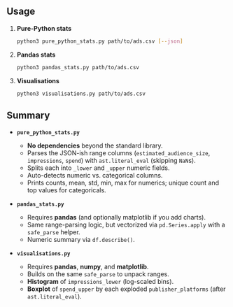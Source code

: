 

## Usage

1. **Pure-Python stats**

   ```bash
   python3 pure_python_stats.py path/to/ads.csv [--json]
   ```

2. **Pandas stats**

   ```bash
   python3 pandas_stats.py path/to/ads.csv
   ```

3. **Visualisations**

   ```bash
   python3 visualisations.py path/to/ads.csv
   ```


## Summary



* **`pure_python_stats.py`**

  * **No dependencies** beyond the standard library.
  * Parses the JSON-ish range columns (`estimated_audience_size`, `impressions`, `spend`) with `ast.literal_eval` (skipping `NaN`s).
  * Splits each into `_lower` and `_upper` numeric fields.
  * Auto-detects numeric vs. categorical columns.
  * Prints counts, mean, std, min, max for numerics; unique count and top values for categoricals.


* **`pandas_stats.py`**

  * Requires **pandas** (and optionally matplotlib if you add charts).
  * Same range-parsing logic, but vectorized via `pd.Series.apply` with a `safe_parse` helper.
  * Numeric summary via `df.describe()`.


* **`visualisations.py`**

  * Requires **pandas**, **numpy**, and **matplotlib**.
  * Builds on the same `safe_parse` to unpack ranges.
  * **Histogram** of `impressions_lower` (log-scaled bins).
  * **Boxplot** of `spend_upper` by each exploded `publisher_platforms` (after `ast.literal_eval`).


